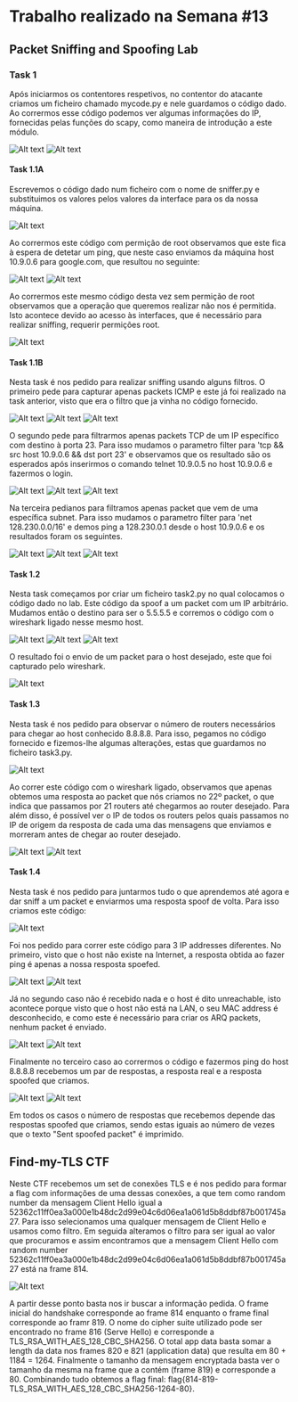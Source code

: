 # Trabalho realizado na Semana #13
## Packet Sniffing and Spoofing Lab
### Task 1
Após iniciarmos os contentores respetivos, no contentor do atacante criamos um ficheiro chamado mycode.py e nele guardamos o código dado. Ao corrermos esse código podemos ver algumas informações do IP, fornecidas pelas funções do scapy, como maneira de introdução a este módulo.

![Alt text](/images/f2.png)
![Alt text](/images/f1.png)

#### Task 1.1A
Escrevemos o código dado num ficheiro com o nome de sniffer.py e substituimos os valores pelos valores da interface para os da nossa máquina.

![Alt text](/images/f26.png)

Ao corrermos este código com permição de root observamos que este fica à espera de detetar um ping, que neste caso enviamos da máquina host 10.9.0.6 para google.com, que resultou no seguinte:

![Alt text](/images/f4.png)
![Alt text](/images/f3.png)

Ao corrermos este mesmo código desta vez sem permição de root observamos que a operação que queremos realizar não nos é permitida. Isto acontece devido ao acesso às interfaces, que é necessário para realizar sniffing, requerir permições root.

![Alt text](/images/f5.png)

#### Task 1.1B
Nesta task é nos pedido para realizar sniffing usando alguns filtros. O primeiro pede para capturar apenas packets ICMP e este já foi realizado na task anterior, visto que era o filtro que ja vinha no código fornecido.

![Alt text](/images/f26.png)
![Alt text](/images/f4.png)
![Alt text](/images/f3.png)

O segundo pede para filtrarmos apenas packets TCP de um IP específico com destino à porta 23. Para isso mudamos o parametro filter para 'tcp && src host 10.9.0.6 && dst port 23' e observamos que os resultado são os esperados após inserirmos o comando telnet 10.9.0.5 no host 10.9.0.6 e fazermos o login.

![Alt text](/images/f7.png)
![Alt text](/images/f8.png)
![Alt text](/images/f6.png)

Na terceira pedianos para filtramos apenas packet que vem de uma específica subnet. Para isso mudamos o parametro filter para 'net 128.230.0.0/16' e demos ping a 128.230.0.1 desde o host 10.9.0.6 e os resultados foram os seguintes.

![Alt text](/images/f11.png)
![Alt text](/images/f10.png)
![Alt text](/images/f9.png)

#### Task 1.2
Nesta task começamos por criar um ficheiro task2.py no qual colocamos o código dado no lab. Este código da spoof a um packet com um IP arbitrário. Mudamos então o destino para ser o 5.5.5.5 e corremos o código com o wireshark ligado nesse mesmo host.

![Alt text](/images/f15.png)
![Alt text](/images/f13.png)
![Alt text](/images/f14.png)

O resultado foi o envio de um packet para o host desejado, este que foi capturado pelo wireshark.

![Alt text](/images/f12.png)

#### Task 1.3
Nesta task é nos pedido para observar o número de routers necessários para chegar ao host conhecido 8.8.8.8. Para isso, pegamos no código fornecido e fizemos-lhe algumas alterações, estas que guardamos no ficheiro task3.py.

![Alt text](/images/f17.png)

Ao correr este código com o wireshark ligado, observamos que apenas obtemos uma resposta ao packet que nós criamos no 22º packet, o que indica que passamos por 21 routers até chegarmos ao router desejado. Para além disso, é possível ver o IP de todos os routers pelos quais passamos no IP de origem da resposta de cada uma das mensagens que enviamos e morreram antes de chegar ao router desejado.

![Alt text](/images/f18.png)
![Alt text](/images/f16.png)

#### Task 1.4
Nesta task é nos pedido para juntarmos tudo o que aprendemos até agora e dar sniff a um packet e enviarmos uma resposta spoof de volta. Para isso criamos este código:

![Alt text](/images/f25.png)

Foi nos pedido para correr este código para 3 IP addresses diferentes. No primeiro, visto que o host não existe na Internet, a resposta obtida ao fazer ping é apenas a nossa resposta spoefed.

![Alt text](/images/f19.png)
![Alt text](/images/f20.png)

Já no segundo caso não é recebido nada e o host é dito unreachable, isto acontece porque visto que o host não está na LAN, o seu MAC address é desconhecido, e como este é necessário para criar os ARQ packets, nenhum packet é enviado.

![Alt text](/images/f21.png)
![Alt text](/images/f22.png)

Finalmente no terceiro caso ao corrermos o código e fazermos ping do host 8.8.8.8 recebemos um par de respostas, a resposta real e a resposta spoofed que criamos.

![Alt text](/images/f23.png)
![Alt text](/images/f24.png)

Em todos os casos o número de respostas que recebemos depende das respostas spoofed que criamos, sendo estas iguais ao número de vezes que o texto "Sent spoofed packet" é imprimido.

## Find-my-TLS CTF
Neste CTF recebemos um set de conexões TLS e é nos pedido para formar a flag com informações de uma dessas conexões, a que tem como random number da mensagem Client Hello igual a 52362c11ff0ea3a000e1b48dc2d99e04c6d06ea1a061d5b8ddbf87b001745a27. Para isso selecionamos uma qualquer mensagem de Client Hello e usamos como filtro. Em seguida alteramos o filtro para ser igual ao valor que procuramos e assim encontramos que a mensagem Client Hello com random number 52362c11ff0ea3a000e1b48dc2d99e04c6d06ea1a061d5b8ddbf87b001745a27 está na frame 814.

![Alt text](/images/ctf.png)

A partir desse ponto basta nos ir buscar a informação pedida. O frame inicial do handshake corresponde ao frame 814 enquanto o frame final corresponde ao framr 819. O nome do cipher suite utilizado pode ser encontrado no frame 816 (Serve Hello) e corresponde a TLS_RSA_WITH_AES_128_CBC_SHA256. O total app data basta somar a length da data nos frames 820 e 821 (application data) que resulta em 80 + 1184 = 1264. Finalmente o tamanho da mensagem encryptada basta ver o tamanho da mesma na frame que a contém (frame 819) e corresponde a 80. Combinando tudo obtemos a flag final: flag{814-819-TLS_RSA_WITH_AES_128_CBC_SHA256-1264-80}.
